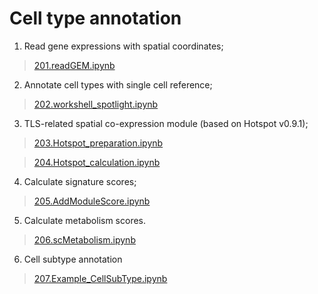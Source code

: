 # Cell type annotation
1. Read gene expressions with spatial coordinates; 
> [201.readGEM.ipynb](./201.readGEM.ipynb)
2. Annotate cell types with single cell reference; 
> [202.workshell_spotlight.ipynb](./202.SPOTlight.ipynb)
3. TLS-related spatial co-expression module (based on Hotspot v0.9.1); 
> [203.Hotspot_preparation.ipynb](./203.Hotspot_preparation.ipynb) 

> [204.Hotspot_calculation.ipynb](./204.Hotspot_calculation.ipynb)
4. Calculate signature scores; 
> [205.AddModuleScore.ipynb](./205.AddModuleScore.ipynb)
5. Calculate metabolism scores.
> [206.scMetabolism.ipynb](./206.scMetabolism.ipynb)
6. Cell subtype annotation
> [207.Example_CellSubType.ipynb](./207.Example_CellSubType.ipynb)
